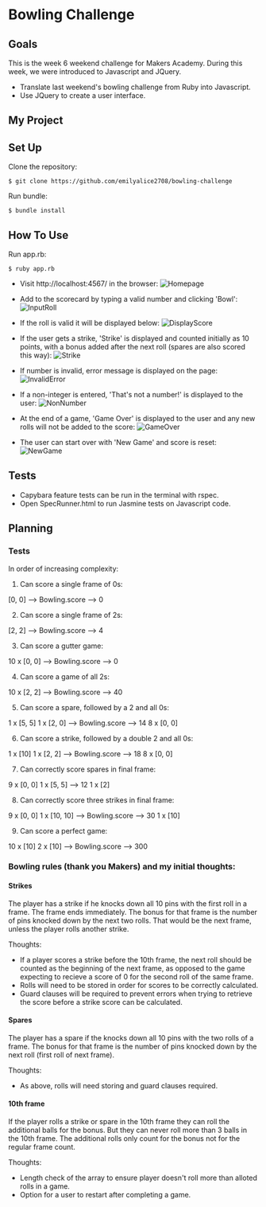 
Bowling Challenge
=================

## Goals
This is the week 6 weekend challenge for Makers Academy. During this week, we were introduced to Javascript and JQuery.

- Translate last weekend's bowling challenge from Ruby into Javascript.
- Use JQuery to create a user interface.

## My Project

## Set Up
Clone the repository:
```
$ git clone https://github.com/emilyalice2708/bowling-challenge
```
Run bundle:
```
$ bundle install
```

## How To Use

Run app.rb:
```
$ ruby app.rb
```

- Visit http://localhost:4567/ in the browser:
![Homepage](https://i.imgur.com/eBiWLaW.png)

- Add to the scorecard by typing a valid number and clicking 'Bowl':
![InputRoll](https://i.imgur.com/Sj2nQck.png)

- If the roll is valid it will be displayed below:
![DisplayScore](https://i.imgur.com/zKbR5i1.png)

- If the user gets a strike, 'Strike' is displayed and counted initially as 10 points, with a bonus added after the next roll (spares are also scored this way):
![Strike](https://i.imgur.com/JVDpYuX.png)

- If number is invalid, error message is displayed on the page:
![InvalidError](https://i.imgur.com/rk42Mxd.png)

- If a non-integer is entered, 'That's not a number!' is displayed to the user:
![NonNumber](https://i.imgur.com/MorSogJ.png)

- At the end of a game, 'Game Over' is displayed to the user and any new rolls will not be added to the score:
![GameOver](https://i.imgur.com/o9yseEw.png)

- The user can start over with 'New Game' and score is reset:
![NewGame](https://i.imgur.com/YEOqlYW.png)

## Tests
- Capybara feature tests can be run in the terminal with rspec.
- Open SpecRunner.html to run Jasmine tests on Javascript code.

## Planning

### Tests

In order of increasing complexity:

1. Can score a single frame of 0s:

[0, 0] --> Bowling.score --> 0

2. Can score a single frame of 2s:

[2, 2] --> Bowling.score --> 4

3. Can score a gutter game:

10 x [0, 0] --> Bowling.score --> 0

4. Can score a game of all 2s:

10 x [2, 2] --> Bowling.score --> 40

5. Can score a spare, followed by a 2 and all 0s:

1 x [5, 5]
1 x [2, 0]  --> Bowling.score --> 14
8 x [0, 0]

6. Can score a strike, followed by a double 2 and all 0s:

1 x [10]
1 x [2, 2]  --> Bowling.score --> 18
8 x [0, 0]

7. Can correctly score spares in final frame:

9 x [0, 0]
1 x [5, 5]  --> 12
1 x [2]

8. Can correctly score three strikes in final frame:

9 x [0, 0]
1 x [10, 10] --> Bowling.score --> 30
1 x [10]

9. Can score a perfect game:

10 x [10]
2 x [10]     -->  Bowling.score --> 300


### Bowling rules (thank you Makers) and my initial thoughts:

#### Strikes

The player has a strike if he knocks down all 10 pins with the first roll in a frame. The frame ends immediately. The bonus for that frame is the number of pins knocked down by the next two rolls. That would be the next frame, unless the player rolls another strike.

Thoughts:
- If a player scores a strike before the 10th frame, the next roll should be counted as the beginning of the next frame, as opposed to the game expecting to recieve a score of 0 for the second roll of the same frame.
- Rolls will need to be stored in order for scores to be correctly calculated.
- Guard clauses will be required to prevent errors when trying to retrieve the score before a strike score can be calculated.

#### Spares

The player has a spare if the knocks down all 10 pins with the two rolls of a frame. The bonus for that frame is the number of pins knocked down by the next roll (first roll of next frame).

Thoughts:
- As above, rolls will need storing and guard clauses required.

#### 10th frame

If the player rolls a strike or spare in the 10th frame they can roll the additional balls for the bonus. But they can never roll more than 3 balls in the 10th frame. The additional rolls only count for the bonus not for the regular frame count.

Thoughts:
- Length check of the array to ensure player doesn't roll more than alloted rolls in a game.
- Option for a user to restart after completing a game.





